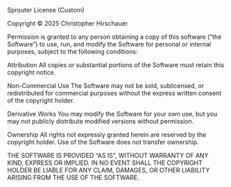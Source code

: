 Sprouter License (Custom)

Copyright © 2025 Christopher Hirschauer

Permission is granted to any person obtaining a copy of this software (“the Software”) to use, run, and modify the Software for personal or internal purposes, subject to the following conditions:

Attribution
All copies or substantial portions of the Software must retain this copyright notice.

Non-Commercial Use
The Software may not be sold, sublicensed, or redistributed for commercial purposes without the express written consent of the copyright holder.

Derivative Works
You may modify the Software for your own use, but you may not publicly distribute modified versions without permission.

Ownership
All rights not expressly granted herein are reserved by the copyright holder. Use of the Software does not transfer ownership.

THE SOFTWARE IS PROVIDED “AS IS”, WITHOUT WARRANTY OF ANY KIND, EXPRESS OR IMPLIED. IN NO EVENT SHALL THE COPYRIGHT HOLDER BE LIABLE FOR ANY CLAIM, DAMAGES, OR OTHER LIABILITY ARISING FROM THE USE OF THE SOFTWARE.
